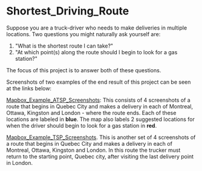 # Shortest_Driving_Route

Suppose you are a truck-driver who needs to make deliveries in multiple locations. Two questions you might naturally ask yourself are:

1. "What is the shortest route I can take?"
2. "At which point(s) along the route should I begin to look for a gas station?"

The focus of this project is to answer both of these questions. 

Screenshots of two examples of the end result of this project can be seen at the links below:

[Mapbox_Example_ATSP_Screenshots](https://github.com/nateofspades/Shortest_Driving_Route/tree/master/Mapbox/Mapbox_Example_ATSP_Screenshots): This consists of 4 screenshots of a route that begins in Quebec City and makes a delivery in each of Montreal, Ottawa, Kingston and London - where the route ends. Each of these locations are labeled in **blue**. The map also labels 2 suggested locations for when the driver should begin to look for a gas station in **red**. 


[Mapbox_Example_TSP_Screenshots](https://github.com/nateofspades/Shortest_Driving_Route/tree/master/Mapbox/Mapbox_Example_TSP_Screenshots). This is another set of 4 screenshots of a route that begins in Quebec City and makes a delivery in each of Montreal, Ottawa, Kingston and London. In this route the trucker must return to the starting point, Quebec city, after visiting the last delivery point in London.
